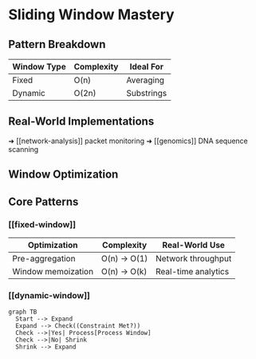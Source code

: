 # Sliding Window Mastery

## Pattern Breakdown

| Window Type | Complexity | Ideal For  |
| ----------- | ---------- | ---------- |
| Fixed       | O(n)       | Averaging  |
| Dynamic     | O(2n)      | Substrings |

## Real-World Implementations

➜ [[network-analysis]] packet monitoring
➜ [[genomics]] DNA sequence scanning

## Window Optimization

## Core Patterns

### [[fixed-window]]
| Optimization          | Complexity | Real-World Use       |
|-----------------------|------------|----------------------|
| Pre-aggregation       | O(n) → O(1)| Network throughput   |
| Window memoization    | O(n) → O(k)| Real-time analytics  |

### [[dynamic-window]]
```mermaid
graph TB
  Start --> Expand
  Expand --> Check((Constraint Met?))
  Check -->|Yes| Process[Process Window]
  Check -->|No| Shrink
  Shrink --> Expand
```
